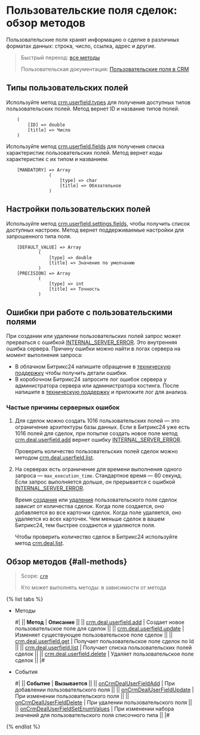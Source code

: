 # Пользовательские поля сделок: обзор методов

Пользовательские поля хранят информацию о сделке в различных форматах данных: строка, число, ссылка, адрес и другие. 

> Быстрый переход: [все методы](#all-methods) 
> 
> Пользовательская документация: [Пользовательские поля в CRM](https://helpdesk.bitrix24.ru/open/22048980/)

## Типы пользовательских полей

Используйте метод [crm.userfield.types](../../universal/user-defined-fields/crm-userfield-types.md) для получения доступных типов пользовательских полей. Метод вернет ID и название типов полей.

````
    (
        [ID] => double    
        [title] => Число
    )
````

Используйте метод [crm.userfield.fields](../../universal/user-defined-fields/crm-userfield-fields.md) для получения списка характеристик пользовательских полей. Метод вернет коды характеристик с их типом и названием.

````
    [MANDATORY] => Array
                (
                    [type] => char
                    [title] => Обязательное
                )
````

## Настройки пользовательских полей

Используйте метод [crm.userfield.settings.fields](../../universal/user-defined-fields/crm-userfield-settings-fields.md), чтобы получить список доступных настроек. Метод вернет поддерживаемые настройки для запрошенного типа поля. 

````
    [DEFAULT_VALUE] => Array
            (
                [type] => double
                [title] => Значение по умолчанию
            )
    [PRECISION] => Array
            (
                [type] => int
                [title] => Точность
            )
````

## Ошибки при работе с пользовательскими полями

При создании или удалении пользовательских полей запрос может прерваться с ошибкой [INTERNAL_SERVER_ERROR](../../../../error-codes.md). Это внутренняя ошибка сервера. Причину ошибки можно найти в логах сервера на момент выполнения запроса: 
* В облачном Битрикс24 напишите обращение в [техническую поддержку](../../../../bitrix-support.md) чтобы получить детали ошибки. 
* В коробочном Битрикс24 запросите лог ошибок сервера у администратора сервера или администратора хостинга. После напишите в [техническую поддержку](../../../../bitrix-support.md) и приложите лог для анализа. 

### Частые причины серверных ошибок

1. Для сделок можно создать 1016 пользовательских полей — это ограничение архитектуры базы данных. Если в Битрикс24 уже есть 1016 полей для сделок, при попытке создать новое поле метод [crm.deal.userfield.add](./crm-deal-userfield-add.md) вернет ошибку [INTERNAL_SERVER_ERROR](../../../../error-codes.md). 

    Проверить количество пользовательских полей сделок можно методом [crm.deal.userfield.list](./crm-deal-userfield-list.md). 

2. На серверах есть ограничение для времени выполнения одного запроса — `max_execution_time`. Стандартное время — 60 секунд. Если запрос выполняется дольше, он прерывается с ошибкой [INTERNAL_SERVER_ERROR](../../../../error-codes.md). 

    Время [создания](./crm-deal-userfield-add.md) или [удаления](./crm-deal-userfield-delete.md) пользовательского поля сделок зависит от количества сделок. Когда поле создается, оно добавляется во все карточки сделок. Когда поле удаляется, оно удаляется из всех карточек. Чем меньше сделок в вашем Битрикс24, тем быстрее создаются и удаляются поля.
   
    Чтобы проверить количество сделок в Битрикс24 используйте метод [crm.deal.list](../crm-deal-list.md).

## Обзор методов {#all-methods}

> Scope: [`crm`](../../../scopes/permissions.md)
>
> Кто может выполнять методы: в зависимости от метода

{% list tabs %}

- Методы

    #|
    || **Метод** | **Описание** ||
    || [crm.deal.userfield.add](./crm-deal-userfield-add.md) | Создает новое пользовательское поле для сделок ||
    || [crm.deal.userfield.update](./crm-deal-userfield-update.md) | Изменяет существующее пользовательское поле сделок ||
    || [crm.deal.userfield.get](./crm-deal-userfield-get.md) | Получает пользовательское поле сделок по Id ||
    || [crm.deal.userfield.list](./crm-deal-userfield-list.md) | Получает списка пользовательских полей сделок ||
    || [crm.deal.userfield.delete](./crm-deal-userfield-delete.md) | Удаляет пользовательское поле сделок ||
    |#

- События

    #|
    || **Событие** | **Вызывается** ||
    || [onCrmDealUserFieldAdd](./events/on-crm-deal-user-field-add.md) | При добавлении пользовательского поля ||
    || [onCrmDealUserFieldUpdate](./events/on-crm-deal-user-field-update.md) | При изменении пользовательского поля ||
    || [onCrmDealUserFieldDelete](./events/on-crm-deal-user-field-delete.md) | При удалении пользовательского поля ||
    || [onCrmDealUserFieldSetEnumValues](./events/on-crm-deal-user-field-set-enum-values.md) | При изменении набора значений для пользовательского поля списочного типа ||
    |#

{% endlist %}